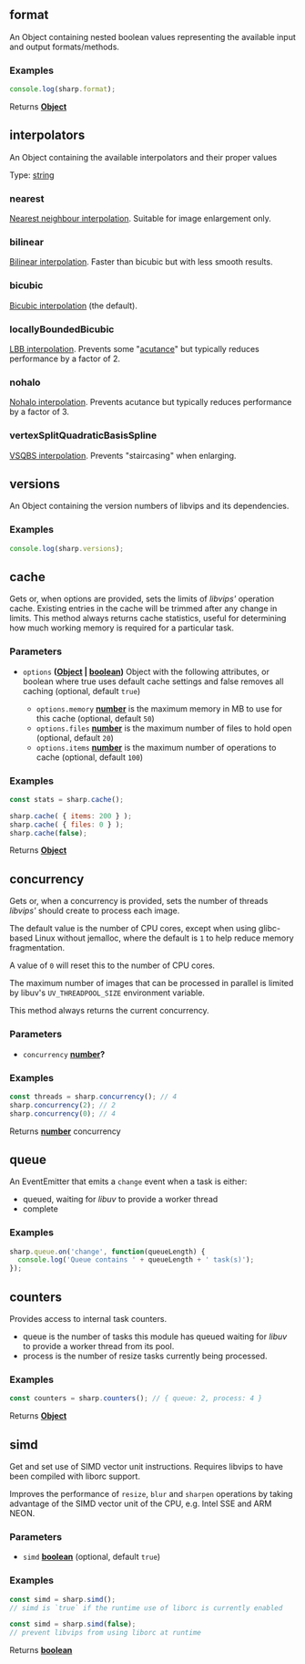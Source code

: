 <!-- Generated by documentation.js. Update this documentation by updating the source code. -->

## format

An Object containing nested boolean values representing the available input and output formats/methods.

### Examples

```javascript
console.log(sharp.format);
```

Returns **[Object][1]** 

## interpolators

An Object containing the available interpolators and their proper values

Type: [string][2]

### nearest

[Nearest neighbour interpolation][3]. Suitable for image enlargement only.

### bilinear

[Bilinear interpolation][4]. Faster than bicubic but with less smooth results.

### bicubic

[Bicubic interpolation][5] (the default).

### locallyBoundedBicubic

[LBB interpolation][6]. Prevents some "[acutance][7]" but typically reduces performance by a factor of 2.

### nohalo

[Nohalo interpolation][8]. Prevents acutance but typically reduces performance by a factor of 3.

### vertexSplitQuadraticBasisSpline

[VSQBS interpolation][9]. Prevents "staircasing" when enlarging.

## versions

An Object containing the version numbers of libvips and its dependencies.

### Examples

```javascript
console.log(sharp.versions);
```

## cache

Gets or, when options are provided, sets the limits of *libvips'* operation cache.
Existing entries in the cache will be trimmed after any change in limits.
This method always returns cache statistics,
useful for determining how much working memory is required for a particular task.

### Parameters

*   `options` **([Object][1] | [boolean][10])** Object with the following attributes, or boolean where true uses default cache settings and false removes all caching (optional, default `true`)

    *   `options.memory` **[number][11]** is the maximum memory in MB to use for this cache (optional, default `50`)
    *   `options.files` **[number][11]** is the maximum number of files to hold open (optional, default `20`)
    *   `options.items` **[number][11]** is the maximum number of operations to cache (optional, default `100`)

### Examples

```javascript
const stats = sharp.cache();
```

```javascript
sharp.cache( { items: 200 } );
sharp.cache( { files: 0 } );
sharp.cache(false);
```

Returns **[Object][1]** 

## concurrency

Gets or, when a concurrency is provided, sets
the number of threads *libvips'* should create to process each image.

The default value is the number of CPU cores,
except when using glibc-based Linux without jemalloc,
where the default is `1` to help reduce memory fragmentation.

A value of `0` will reset this to the number of CPU cores.

The maximum number of images that can be processed in parallel
is limited by libuv's `UV_THREADPOOL_SIZE` environment variable.

This method always returns the current concurrency.

### Parameters

*   `concurrency` **[number][11]?** 

### Examples

```javascript
const threads = sharp.concurrency(); // 4
sharp.concurrency(2); // 2
sharp.concurrency(0); // 4
```

Returns **[number][11]** concurrency

## queue

An EventEmitter that emits a `change` event when a task is either:

*   queued, waiting for *libuv* to provide a worker thread
*   complete

### Examples

```javascript
sharp.queue.on('change', function(queueLength) {
  console.log('Queue contains ' + queueLength + ' task(s)');
});
```

## counters

Provides access to internal task counters.

*   queue is the number of tasks this module has queued waiting for *libuv* to provide a worker thread from its pool.
*   process is the number of resize tasks currently being processed.

### Examples

```javascript
const counters = sharp.counters(); // { queue: 2, process: 4 }
```

Returns **[Object][1]** 

## simd

Get and set use of SIMD vector unit instructions.
Requires libvips to have been compiled with liborc support.

Improves the performance of `resize`, `blur` and `sharpen` operations
by taking advantage of the SIMD vector unit of the CPU, e.g. Intel SSE and ARM NEON.

### Parameters

*   `simd` **[boolean][10]**  (optional, default `true`)

### Examples

```javascript
const simd = sharp.simd();
// simd is `true` if the runtime use of liborc is currently enabled
```

```javascript
const simd = sharp.simd(false);
// prevent libvips from using liborc at runtime
```

Returns **[boolean][10]** 

[1]: https://developer.mozilla.org/docs/Web/JavaScript/Reference/Global_Objects/Object

[2]: https://developer.mozilla.org/docs/Web/JavaScript/Reference/Global_Objects/String

[3]: http://en.wikipedia.org/wiki/Nearest-neighbor_interpolation

[4]: http://en.wikipedia.org/wiki/Bilinear_interpolation

[5]: http://en.wikipedia.org/wiki/Bicubic_interpolation

[6]: https://github.com/jcupitt/libvips/blob/master/libvips/resample/lbb.cpp#L100

[7]: http://en.wikipedia.org/wiki/Acutance

[8]: http://eprints.soton.ac.uk/268086/

[9]: https://github.com/jcupitt/libvips/blob/master/libvips/resample/vsqbs.cpp#L48

[10]: https://developer.mozilla.org/docs/Web/JavaScript/Reference/Global_Objects/Boolean

[11]: https://developer.mozilla.org/docs/Web/JavaScript/Reference/Global_Objects/Number
